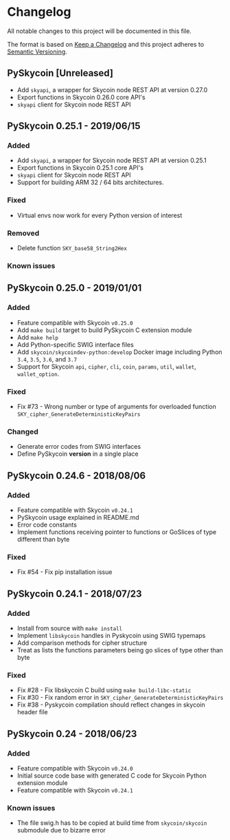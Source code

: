 # Changelog

All notable changes to this project will be documented in this file.

The format is based on [Keep a Changelog](http://keepachangelog.com/en/1.0.0/)
and this project adheres to [Semantic Versioning](http://semver.org/spec/v2.0.0.html).

## PySkycoin [Unreleased]
- Add `skyapi`, a wrapper for Skycoin node REST API at version 0.27.0
- Export functions in Skycoin 0.26.0 core API's
- `skyapi` client for Skycoin node REST API

## PySkycoin 0.25.1 - 2019/06/15

### Added

- Add `skyapi`, a wrapper for Skycoin node REST API at version 0.25.1
- Export functions in Skycoin 0.25.1 core API's
- `skyapi` client for Skycoin node REST API
- Support for building ARM 32 / 64 bits architectures.

### Fixed 

- Virtual envs now work for every Python version of interest

### Removed

- Delete function `SKY_base58_String2Hex`

### Known issues

## PySkycoin 0.25.0 - 2019/01/01

### Added

- Feature compatible with Skycoin `v0.25.0`
- Add `make build` target to build PySkycoin C extension module
- Add `make help`
- Add Python-specific SWIG interface files
- Add `skycoin/skycoindev-python:develop` Docker image including Python `3.4`, `3.5`, `3.6`, and `3.7`
- Support for Skycoin `api`, `cipher`, `cli`, `coin`, `params`, `util`, `wallet`, `wallet_option`.

### Fixed

- Fix #73 - Wrong number or type of arguments for overloaded function `SKY_cipher_GenerateDeterministicKeyPairs`

### Changed

- Generate error codes from SWIG interfaces
- Define PySkycoin __version__ in a single place

## PySkycoin 0.24.6 - 2018/08/06

### Added

- Feature compatible with Skycoin `v0.24.1`
- PySkycoin usage explained in README.md
- Error code constants
- Implement functions receiving pointer to functions or GoSlices of type different than byte

### Fixed

- Fix #54 - Fix pip installation issue

## PySkycoin 0.24.1 - 2018/07/23

### Added

- Install from source with `make install`
- Implement `libskycoin` handles in Pyskycoin using SWIG typemaps
- Add comparison methods for cipher structure
- Treat as lists the functions parameters being go slices of type other than byte

### Fixed

- Fix #28 - Fix libskycoin C build using `make build-libc-static`
- Fix #30 - Fix random error in `SKY_cipher_GenerateDeterministicKeyPairs`
- Fix #38 - Pyskycoin compilation should reflect changes in skycoin header file

## PySkycoin 0.24 - 2018/06/23

### Added

- Feature compatible with Skycoin `v0.24.0`
- Initial source code base with generated C code for Skycoin Python extension module
- Feature compatible with Skycoin `v0.24.1`

### Known issues

- The file swig.h has to be copied at build time from `skycoin/skycoin` submodule due to bizarre error

